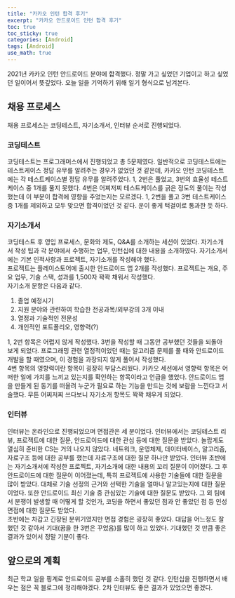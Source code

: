 ```yaml
---
title: "카카오 인턴 합격 후기"
excerpt: "카카오 안드로이드 인턴 합격 후기"
toc: true
toc_sticky: true
categories: [Android]
tags: [Android]
use_math: true
---
```


2021년 카카오 인턴 안드로이드 분야에 합격했다. 정말 가고 싶었던 기업이고 하고 싶었던 일이어서 뜻깊었다. 오늘 일을 기억하기 위해 일기 형식으로 남겨본다. 

## 채용 프로세스
채용 프로세스는 코딩테스트, 자기소개서, 인터뷰 순서로 진행되었다. 

### 코딩테스트
코딩테스트는 프로그래머스에서 진행되었고 총 5문제였다. 일반적으로 코딩테스트에는 테스트케이스 정답 유무를 알려주는 경우가 없었던 것 같은데, 카카오 인턴 코딩테스트에는 각 테스트케이스별 정답 유무를 알려주었다. 1, 2번은 풀었고, 3번의 효율성 테스트케이스 중 1개를 풀지 못했다. 4번은 어찌저찌 테스트케이스를 긁은 정도의 풀이는 작성했는데 이 부분이 합격에 영향을 주었는지는 모르겠다. 1, 2번을 풀고 3번 테스트케이스 중 1개를 제외하고 모두 맞으면 합격이었던 것 같다. 운이 좋게 턱걸이로 통과한 듯 하다. 

### 자기소개서
코딩테스트 후 영입 프로세스, 문화와 제도, Q&A를 소개하는 세션이 있었다. 자기소개서 작성 팁과 각 분야에서 수행하는 업무, 인턴십에 대한 내용을 소개하였다. 자기소개서에는 기본 인적사항과 프로젝트, 자기소개를 작성해야 했다.   
프로젝트는 플레이스토어에 출시한 안드로이드 앱 2개를 작성했다. 프로젝트는 개요, 주요 업무, 기술 스택, 성과를 1,500자 꽉꽉 채워서 작성했다.  
자기소개 문항은 다음과 같다.

1. 졸업 예정시기
2. 지원 분야와 관련하여 학습한 전공과목/외부강의 3개 이내
3. 열정과 기술적인 전문성
4. 개인적인 포트폴리오, 영향력(?)

1, 2번 항목은 어렵지 않게 작성했다. 3번을 작성할 때 그동안 공부했던 것들을 되돌아 보게 되었다. 프로그래밍 관련 열정적이었던 때는 알고리즘 문제를 풀 때와 안드로이드 개발을 할 때였으며, 이 경험을 과장되지 않게 풀어서 작성했다.  
4번 항목의 영향력이란 항목이 굉장히 부담스러웠다. 카카오 세션에서 영향력 항목은 어떠한 일에 가치를 느끼고 있는지를 확인하는 항목이라고 언급을 했었다. 안드로이드 앱을 만들게 된 동기를 떠올려 누군가 필요로 하는 기능을 만드는 것에 보람을 느낀다고 서술했다. 무튼 어찌저찌 쓰다보니 자기소개 항목도 꽉꽉 채우게 되었다.

### 인터뷰
인터뷰는 온라인으로 진행되었으며 면접관은 세 분이었다. 인터뷰에서는 코딩테스트 리뷰, 프로젝트에 대한 질문, 안드로이드에 대한 관심 등에 대한 질문을 받았다. 놀랍게도 열심히 준비한 CS는 거의 나오지 않았다. 네트워크, 운영체제, 데이터베이스, 알고리즘, 자료구조 등에 대한 공부를 했는데 자료구조에 대한 질문 하나만 받았다. 인터뷰 초반에는 자기소개서에 작성한 프로젝트, 자기소개에 대한 내용의 꼬리 질문이 이어졌다. 그 후 안드로이드에 대한 질문이 이어졌는데, 특히 프로젝트에 사용한 기술들에 대한 질문을 많이 받았다. 대체로 기술 선정의 근거와 선택한 기술을 얼마나 알고있는지에 대한 질문이었다. 또한 안드로이드 최신 기술 중 관심있는 기술에 대한 질문도 받았다. 그 외 팀에서 분쟁이 발생할 때 어떻게 할 것인가, 코딩을 하면서 좋았던 점과 안 좋았던 점 등 인성 면접에 대한 질문도 받았다.  
초반에는 차갑고 긴장된 분위기였지만 면접 경험은 굉장히 좋았다. 대답을 어느정도 잘했던 것 같아서 기대(꿈을 한 3번은 꾸었음)를 많이 하고 있었다. 기대했던 것 만큼 좋은 결과가 있어서 정말 기분이 좋다.

## 앞으로의 계획
최근 학교 일을 핑계로 안드로이드 공부를 소홀히 했던 것 같다. 인턴십을 진행하면서 배우는 점은 꼭 블로그에 정리해야겠다. 2차 인터뷰도 좋은 결과가 있었으면 좋겠다. 

<br><br>
